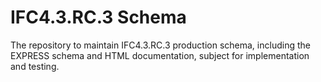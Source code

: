 # IFC4.3.RC.3 Schema
The repository to maintain IFC4.3.RC.3 production schema, including the EXPRESS schema and HTML documentation, subject for implementation and testing.  
